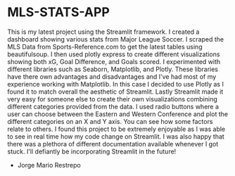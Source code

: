 # MLS-STATS-APP

This is my latest project using the Streamlit framework. I created a dashboard showing various stats from Major League Soccer. I scraped the MLS Data from Sports-Reference.com to 
get the latest tables using beautifulsoup. I then used plotly express to create different visualizations 
showing both xG, Goal Difference, and Goals scored. I experimented with different libraries such as Seaborn, 
Matplotlib, and Plotly. These libraries have there own advantages and disadvantages and I've had most of my 
experience working with Matplotlib. In this case I decided to use Plotly as I found it to match overall the aesthetic of Streamlit.
Lastly Streamlit made it very easy for someone else to create their own visualizations 
combining different categories provided from the data. I used radio buttons where a user can choose between the 
Eastern and Western Conference and plot the different categories on an X and Y axis. You can see how some factors relate to others. I 
found this project to be extremely enjoyable as I was able to see in real time how my code change on Streamlit. I was also happy that 
there was a plethora of different documentation available whenever I got stuck. I'll defiantly be incorporating Streamlit in the future! 

- Jorge Mario Restrepo
